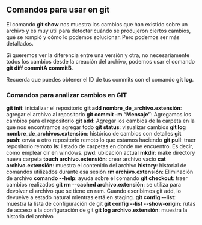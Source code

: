 ## Comandos para usar en git

El comando **git show** nos muestra los cambios que han existido sobre un archivo y es muy útil para detectar cuándo se produjeron ciertos cambios, qué se rompió y cómo lo podemos solucionar. Pero podemos ser más detallados.

Si queremos ver la diferencia entre una versión y otra, no necesariamente todos los cambios desde la creación del archivo, podemos usar el comando **git diff commitA commitB**.

Recuerda que puedes obtener el ID de tus commits con el comando **git log**.

### Comandos para analizar cambios en GIT

**git init**: inicializar el repositorio
**git add nombre_de_archivo.extensión**: agregar el archivo al repositorio
**git commit -m “Mensaje”**: Agregamos los cambios para el repositorio
**git add**: Agregar los cambios de la carpeta en la que nos encontramos agregar todo
**git status**: visualizar cambios
**git log nombre_de_archivos.extensión**: histórico de cambios con detalles
**git push**: envía a otro repositorio remoto lo que estamos haciendo
**git pull**: traer repositorio remoto
**ls**: listado de carpetas en donde me encuentro. Es decir, como emplear dir en windows.
**pwd**: ubicación actual
**mkdir**: make directory nueva carpeta
**touch archivo.extensión**: crear archivo vacío
**cat archivo.extensión**: muestra el contenido del archivo
**history**: historial de comandos utilizados durante esa sesión
**rm archivo.extensión**: Eliminación de archivo
**comando --help**: ayuda sobre el comando
**git checkout**: traer cambios realizados
**git rm --cached archivo.extensión**: se utiliza para devolver el archivo que se tiene en ram. Cuando escribimos git add, lo devuelve a estado natural mientras está en staging.
**git config --list**: muestra la lista de configuración de git
**git config --list --show-origin**: rutas de acceso a la configuración de git
**git log archivo.extensión**: muestra la historia del archivo
